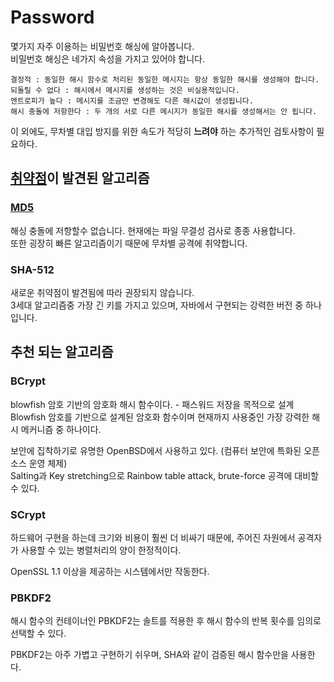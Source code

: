 # Password

몇가지 자주 이용하는 비밀번호 해싱에 알아봅니다. \
비밀번호 해싱은 네가지 속성을 가지고 있어야 합니다.

```
결정적 : 동일한 해시 함수로 처리된 동일한 메시지는 항상 동일한 해시를 생성해야 합니다.
되돌릴 수 없다 : 해시에서 메시지를 생성하는 것은 비실용적입니다. 
엔트로피가 높다 : 메시지를 조금만 변경해도 다른 해시값이 생성됩니다.
해시 충돌에 저항한다 : 두 개의 서로 다른 메시지가 동일한 해시를 생성해서는 안 됩니다.
```

이 외에도, 무차별 대입 방지를 위한 속도가 적당히 **느려야** 하는 추가적인 검토사항이 필요하다.

## [취약점](https://www.avira.com/en/blog/md5-the-broken-algorithm)이 발견된 알고리즘

### [MD5](password.md#md5)

해싱  충돌에 저항할수 없습니다. 현재에는 파일 무결성 검사로 종종 사용합니다.\
또한 굉장히 빠른 알고리즘이기 때문에 무차별 공격에 취약합니다.

### SHA-512

새로운 취약점이 발견됨에 따라 권장되지 않습니다.\
3세대 알고리즘중 가장 긴 키를 가지고 있으며, 자바에서 구현되는 강력한 버전 중 하나입니다.

## 추천 되는 알고리즘

### **BCrypt** <a href="#bd-3-implementing-bcrypt-and-scrypt-in-java" id="bd-3-implementing-bcrypt-and-scrypt-in-java"></a>

blowfish 암호 기반의 암호화 해시 함수이다. - 패스워드 저장을 목적으로 설계\
Blowfish 암호를 기반으로 설계된 암호화 함수이며 현재까지 사용중인 가장 강력한 해시 메커니즘 중 하나이다.

보안에 집착하기로 유명한 OpenBSD에서 사용하고 있다. (컴퓨터 보안에 특화된 오픈 소스 운영 체제)\
Salting과 Key stretching으로 Rainbow table attack, brute-force 공격에 대비할 수 있다.

### **SCrypt** <a href="#bd-3-implementing-bcrypt-and-scrypt-in-java" id="bd-3-implementing-bcrypt-and-scrypt-in-java"></a>

하드웨어 구현을 하는데 크기와 비용이 훨씬 더 비싸기 때문에, 주어진 자원에서 공격자가 사용할 수 있는 병렬처리의 양이 한정적이다.

OpenSSL 1.1 이상을 제공하는 시스템에서만 작동한다.

### **PBKDF2**  <a href="#bd-2-implementing-pbkdf2-in-java" id="bd-2-implementing-pbkdf2-in-java"></a>

해시 함수의 컨테이너인 PBKDF2는 솔트를 적용한 후 해시 함수의 반복 횟수를 임의로 선택할 수 있다.

PBKDF2는 아주 가볍고 구현하기 쉬우며, SHA와 같이 검증된 해시 함수만을 사용한다.
